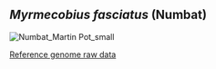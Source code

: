 ## *Myrmecobius fasciatus* (Numbat) 
![Numbat_Martin Pot_small](https://user-images.githubusercontent.com/63081372/130883672-0fdfeaaa-8a92-47e2-aba2-706ca51f9874.jpg)


[Reference genome raw data](https://data.bioplatforms.com/sk/dataset/bpa-omg-10x-raw-102_100_100_41499-10x_h7l7ydrxx)

